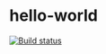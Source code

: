 # hello-world 

[![Build status](https://ci.appveyor.com/api/projects/status/t36crsaa4v3x11jq/branch/master?svg=true)](https://ci.appveyor.com/project/halim1221/hello-world/branch/master)
